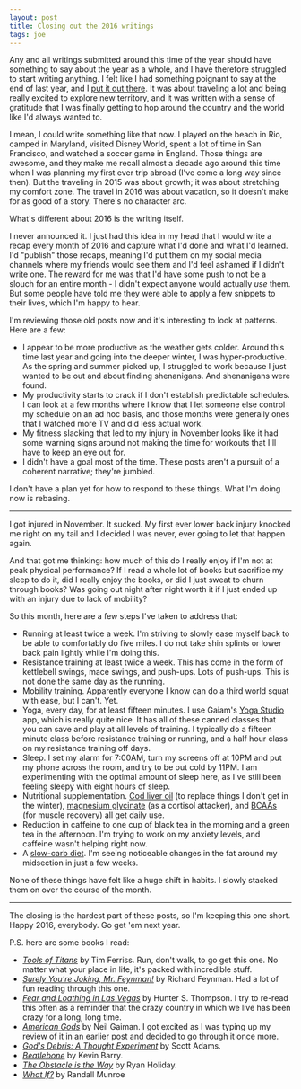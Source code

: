 ```yaml
---
layout: post
title: Closing out the 2016 writings
tags: joe
---
```


Any and all writings submitted around this time of the year should have something to say about the year as a whole, and I have therefore struggled to start writing anything. I felt like I had something poignant to say at the end of last year, and I [put it out there](http://josephmosby.com/2015/12/26/2015-a-year-on-the-road-in-2015.html). It was about traveling a lot and being really excited to explore new territory, and it was written with a sense of gratitude that I was finally getting to hop around the country and the world like I'd always wanted to.

I mean, I could write something like that now. I played on the beach in Rio, camped in Maryland, visited Disney World, spent a lot of time in San Francisco, and watched a soccer game in England. Those things are awesome, and they make me recall almost a decade ago around this time when I was planning my first ever trip abroad (I've come a long way since then). But the traveling in 2015 was about growth; it was about stretching my comfort zone. The travel in 2016 was about vacation, so it doesn't make for as good of a story. There's no character arc.

What's different about 2016 is the writing itself.

I never announced it. I just had this idea in my head that I would write a recap every month of 2016 and capture what I'd done and what I'd learned. I'd "publish" those recaps, meaning I'd put them on my social media channels where my friends would see them and I'd feel ashamed if I didn't write one. The reward for me was that I'd have some push to not be a slouch for an entire month - I didn't expect anyone would actually *use* them. But some people have told me they were able to apply a few snippets to their lives, which I'm happy to hear.

I'm reviewing those old posts now and it's interesting to look at patterns. Here are a few:

* I appear to be more productive as the weather gets colder. Around this time last year and going into the deeper winter, I was hyper-productive. As the spring and summer picked up, I struggled to work because I just wanted to be out and about finding shenanigans. And shenanigans were found.
* My productivity starts to crack if I don't establish predictable schedules. I can look at a few months where I know that I let someone else control my schedule on an ad hoc basis, and those months were generally ones that I watched more TV and did less actual work.
* My fitness slacking that led to my injury in November looks like it had some warning signs around not making the time for workouts that I'll have to keep an eye out for.
* I didn't have a goal most of the time. These posts aren't a pursuit of a coherent narrative; they're jumbled.

I don't have a plan yet for how to respond to these things. What I'm doing now is rebasing.

* * *

I got injured in November. It sucked. My first ever lower back injury knocked me right on my tail and I decided I was never, ever going to let that happen again.

And that got me thinking: how much of this do I really enjoy if I'm not at peak physical performance? If I read a whole lot of books but sacrifice my sleep to do it, did I really enjoy the books, or did I just sweat to churn through books? Was going out night after night worth it if I just ended up with an injury due to lack of mobility?

So this month, here are a few steps I've taken to address that:

* Running at least twice a week. I'm striving to slowly ease myself back to be able to comfortably do five miles. I do not take shin splints or lower back pain lightly while I'm doing this.
* Resistance training at least twice a week. This has come in the form of kettlebell swings, mace swings, and push-ups. Lots of push-ups. This is not done the same day as the running.
* Mobility training. Apparently everyone I know can do a third world squat with ease, but I can't. Yet.
* Yoga, every day, for at least fifteen minutes. I use Gaiam's [Yoga Studio](http://yogastudioapp.com/) app, which is really quite nice. It has all of these canned classes that you can save and play at all levels of training. I typically do a fifteen minute class before resistance training or running, and a half hour class on my resistance training off days.
* Sleep. I set my alarm for 7:00AM, turn my screens off at 10PM and put my phone across the room, and try to be out cold by 11PM. I am experimenting with the optimal amount of sleep here, as I've still been feeling sleepy with eight hours of sleep.
* Nutritional supplementation. [Cod liver oil](http://amzn.to/2hpaqWB) (to replace things I don't get in the winter), [magnesium glycinate](http://amzn.to/2ir9Zgd) (as a cortisol attacker), and [BCAAs](http://amzn.to/2i8dI4P) (for muscle recovery) all get daily use.
* Reduction in caffeine to one cup of black tea in the morning and a green tea in the afternoon. I'm trying to work on my anxiety levels, and caffeine wasn't helping right now.
* A [slow-carb diet](http://fourhourworkweek.com/2007/04/06/how-to-lose-20-lbs-of-fat-in-30-days-without-doing-any-exercise/). I'm seeing noticeable changes in the fat around my midsection in just a few weeks.

None of these things have felt like a huge shift in habits. I slowly stacked them on over the course of the month.

* * *

The closing is the hardest part of these posts, so I'm keeping this one short. Happy 2016, everybody. Go get 'em next year.

P.S. here are some books I read:

* *[Tools of Titans](http://amzn.to/2hiXXqJ)* by Tim Ferriss. Run, don't walk, to go get this one. No matter what your place in life, it's packed with incredible stuff.
* *[Surely You're Joking, Mr. Feynman!](http://amzn.to/2iryJEc)* by Richard Feynman. Had a lot of fun reading through this one.
* *[Fear and Loathing in Las Vegas](http://amzn.to/2hjgsLx)* by Hunter S. Thompson. I try to re-read this often as a reminder that the crazy country in which we live has been crazy for a long, long time.
* *[American Gods](http://amzn.to/2i5GuDn)* by Neil Gaiman. I got excited as I was typing up my review of it in an earlier post and decided to go through it once more.
* *[God's Debris: A Thought Experiment](http://amzn.to/2ippYib)* by Scott Adams.
* *[Beatlebone](http://amzn.to/2irBrtu)* by Kevin Barry.
* *[The Obstacle is the Way](http://amzn.to/2i5D2IW)* by Ryan Holiday.
* *[What If?](http://amzn.to/2i5I0VJ)* by Randall Munroe
